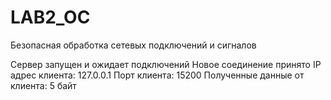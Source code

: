 # LAB2_OC
Безопасная обработка сетевых подключений и сигналов

>>
Сервер запущен и ожидает подключений 
Новое соединение принято
IP адрес клиента: 127.0.0.1
Порт клиента: 15200
Полученные данные от клиента: 5 байт
